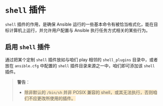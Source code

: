 # `shell` 插件


`shell` 插件的作用，是确保 Ansible 运行的一些基本命令有被恰当格式化，能在目标计算机上运行，并允许用户配置与 Ansible 执行任务方式相关的某些行为。

## 启用 `shell` 插件

通过把某个定制 `shell` 插件放如与咱们 play 相邻的 `shell_plugins` 目录中，或者放在 `ansible.cfg` 中配置的 `shell` 插件目录来源之一中，咱们即可添加该 `shell` 插件。

> **<span style="background-color: #f0b37e, color: white">警告<span>**：
> - <span style="background-color: #ffedcc">除非默认的 `/bin/sh` 并非 POSIX 兼容的 shell，或其无法执行，否则咱们不应更改所使用的插件。</span>
##
